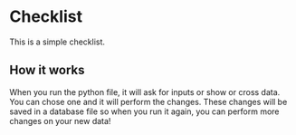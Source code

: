 # Checklist
This is a simple checklist.

## How it works
When you run the python file, it will ask for inputs or show or cross data. You can chose one and it will perform the changes. These changes will be saved in a database file so when you run it again, you can perform more changes on your new data!